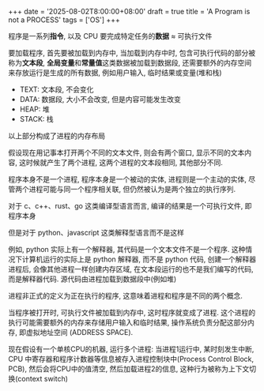 +++
date = '2025-08-02T8:00:00+08:00'
draft = true
title = 'A Program is not a PROCESS'
tags = ['OS']
+++

程序是一系列**指令**, 以及 CPU 要完成特定任务的**数据** ≈ 可执行文件

要加载程序, 首先要被加载到内存中, 当加载到内存中时, 包含可执行代码的部分被称为**文本段**, **全局变量**和**常量值**这类数据被加载到数据段, 还需要额外的内存空间来存放运行是生成的所有数据, 例如用户输入, 临时结果或变量(堆和栈)

- TEXT: 文本段, 不会变化
- DATA: 数据段, 大小不会改变, 但是内容可能发生改变
- HEAP: 堆
- STACK: 栈

以上部分构成了进程的内存布局

假设现在用记事本打开两个不同的文本文件, 则会有两个窗口, 显示不同的文本内容, 这时候就产生了两个进程, 这两个进程的文本段相同, 其他部分不同.

程序本身不是一个进程, 程序本身是一个被动的实体, 进程则是一个主动的实体, 尽管两个进程可能与同一个程序相关联, 但仍然被认为是两个独立的执行序列.

对于 c、c++、rust、go 这类编译型语言而言, 编译的结果是一个可执行文件, 即程序本身

但是对于 python、javascript 这类解释型语言而不是这样

例如, python 实际上有一个解释器, 其代码是一个文本文件不是一个程序. 这种情况下计算机运行的实际上是 python 解释器, 而不是 python 代码, 创建一个解释器进程后, 会像其他进程一样创建内存区域, 在文本段运行的也不是我们编写的代码, 而是解释器代码. 源代码由进程加载到数据段中(例如堆)

进程非正式的定义为正在执行的程序, 这意味着进程和程序是不同的两个概念.

当程序被打开时, 可执行文件被加载到内存中, 这时程序就变成了进程.
这个进程的执行可能需要额外的内存来存储用户输入和临时结果, 操作系统负责分配这部分内存, 即虚拟地址空间 (ADDRESS SPACE).

现在假设有一个单核CPU的机器, 运行多个进程:
当进程1运行中, 某时刻发生中断, CPU 中寄存器和程序计数器等信息被存入进程控制块中(Process Control Block, PCB), 然后会将CPU中的值清空, 然后加载进程2的信息, 这种行为被称为上下文切换(context switch)
